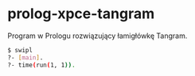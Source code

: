 # prolog-xpce-tangram
Program w Prologu rozwiązujący łamigłówkę Tangram.


```bash
$ swipl
?- [main].
?- time(run(1, 1)).
```

